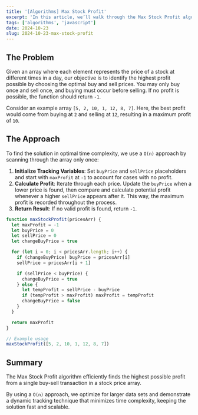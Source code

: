 ```yaml
---
title: '[Algorithms] Max Stock Profit'
excerpt: 'In this article, we’ll walk through the Max Stock Profit algorithm, which helps determine the maximum profit achievable from buying and selling a stock in a single day based on its changing prices. This common algorithm problem often appears in technical interviews and requires a mix of array handling and optimization techniques.'
tags: ['algorithms', 'javascript']
date: 2024-10-23
slug: 2024-10-23-max-stock-profit
---
```


## The Problem

Given an array where each element represents the price of a stock at different times in a day, our objective is to identify the highest profit possible by choosing the optimal buy and sell prices. You may only buy once and sell once, and buying must occur before selling. If no profit is possible, the function should return `-1`.

Consider an example array `[5, 2, 10, 1, 12, 8, 7]`. Here, the best profit would come from buying at `2` and selling at `12`, resulting in a maximum profit of `10`.

## The Approach

To find the solution in optimal time complexity, we use a `O(n)` approach by scanning through the array only once:

1. **Initialize Tracking Variables**: Set `buyPrice` and `sellPrice` placeholders and start with `maxProfit` at `-1` to account for cases with no profit.
2. **Calculate Profit**: Iterate through each price. Update the `buyPrice` when a lower price is found, then compare and calculate potential profit whenever a higher `sellPrice` appears after it. This way, the maximum profit is recorded throughout the process.
3. **Return Result**: If no valid profit is found, return `-1`.

```javascript
function maxStockProfit(pricesArr) {
  let maxProfit = -1
  let buyPrice = 0
  let sellPrice = 0
  let changeBuyPrice = true

  for (let i = 0; i < pricesArr.length; i++) {
    if (changeBuyPrice) buyPrice = pricesArr[i]
    sellPrice = pricesArr[i + 1]

    if (sellPrice < buyPrice) {
      changeBuyPrice = true
    } else {
      let tempProfit = sellPrice - buyPrice
      if (tempProfit > maxProfit) maxProfit = tempProfit
      changeBuyPrice = false
    }
  }

  return maxProfit
}

// Example usage
maxStockProfit([5, 2, 10, 1, 12, 8, 7])
```

## Summary

The Max Stock Profit algorithm efficiently finds the highest possible profit from a single buy-sell transaction in a stock price array.

By using a `O(n)` approach, we optimize for larger data sets and demonstrate a dynamic tracking technique that minimizes time complexity, keeping the solution fast and scalable.
